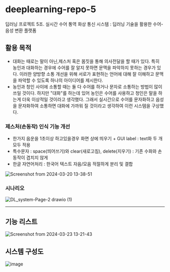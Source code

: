 # deeplearning-repo-5
딥러닝 프로젝트 5조. 실시간 수어 통역 화상 통신 시스템 : 딥러닝 기술을 활용한 수어-음성 변환 플랫폼

## 활용 목적
- 대화는 때로는 말이 아닌,제스처 혹은 몸짓을 통해 의사전달을 할 때가 있다. 특히 농인과 대화하는 경우에 수어를 잘 알지 못하면 문맥을 파악하지 못하는 경우가 있다. 이러한 양방향 소통 개선을 위해 서로가 표현하는 언어에 대해
  잘 이해하고 문맥을 파악할 수 있도록 하나의 아이디어를 제시한다.
- 농인과 청인 사이에 소통할 때는 둘 다 수어를 하거나 문자로 소통하는 방법이 많이 쓰일 것이다. 하지만 "대화"를 하는데 있어 농인은 수어를 사용하고 청인은 말을 하는게 더욱 이상적일 것이라고 생각했다.
그래서 실시간으로 수어를 문자화하고 음성을 문자화하여 소통하면 대화에 가까워 질 것이라고 생각하여 이런 시스템을 구상했다.

### 제스처(손동작) 인식 기능 개선
- 한가지 음운을 1초이상 하고있을경우 화면 상에 띄우기 + GUI label : text화 두 개 모두 적용 
- 특수문자 : space(띄어쓰기)와 clear(새로고침), delete(지우기) : 기존 수화와 손동작이 겹치지 않게
- 한글 자연어처리 : 한국어 텍스트 자음/모음 적절하게 분리 및 결합

![Screenshot from 2024-03-20 13-38-51](https://github.com/addinedu-ros-4th/deeplearning-repo-5/assets/118419026/8fc246e0-b344-4a6e-b9b7-cc85ba9a2b69)

### 시나리오


![DL_system-Page-2 drawio (1)](https://github.com/addinedu-ros-4th/deeplearning-repo-5/assets/118419026/5caffce2-2dc0-4484-b271-01802762f45b)


---

## 기능 리스트

![Screenshot from 2024-03-23 13-21-43](https://github.com/addinedu-ros-4th/deeplearning-repo-5/assets/118419026/688857a8-377a-4ab6-894c-53c0d00d7184)

## 시스템 구성도
![image](https://github.com/addinedu-ros-4th/deeplearning-repo-5/assets/162243554/7cf192ce-980b-4124-adb2-365c06622897)
